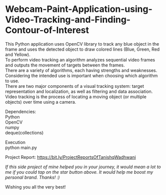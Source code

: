 # Webcam-Paint-Application-using-Video-Tracking-and-Finding-Contour-of-Interest

This Python application uses OpenCV library to track any blue object in the frame and uses the detected object to draw colored lines (Blue, Green, Red and Yellow).<br>
To perform video tracking an algorithm analyzes sequential video frames and outputs the movement of targets between the frames.<br>
There are a variety of algorithms, each having strengths and weaknesses. Considering the intended use is important when choosing which algorithm to use.<br> 
There are two major components of a visual tracking system: target representation and localization, as well as filtering and data association.<br>
Video tracking is the process of locating a moving object (or multiple objects) over time using a camera.<br>
 
Dependencies:<br>
Python<br>
OpenCV<br>
numpy<br>
deque(collections)<br>

Execution<br>
python main.py<br>

Project Report: https://bit.ly/ProjectReportsOfTanishqWadhwani<br>

<i>If this side project of mine helped you in your journey, it would mean a lot to me if you could tap on the star button above.
It would help me boost my personal brand.
Thanks! :) </i><br>

Wishing you all the very best!
